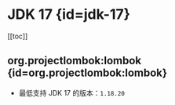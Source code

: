 # JDK 17 {id=jdk-17}

[[toc]]

## org.projectlombok:lombok {id=org.projectlombok:lombok}

- 最低支持 JDK 17 的版本：`1.18.20`

